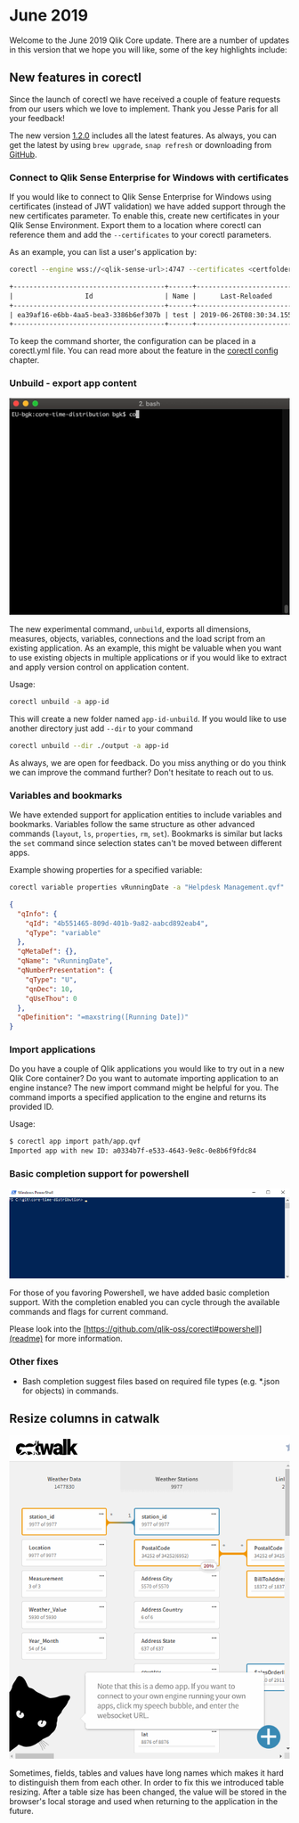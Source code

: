 # June 2019

Welcome to the June 2019 Qlik Core update. There are a number of updates in this version that we hope you will like,
some of the key highlights include:

## New features in corectl

Since the launch of corectl we have received a couple of feature requests from our users which we love to implement.
Thank you Jesse Paris for all your feedback!

The new version [1.2.0](https://github.com/qlik-oss/corectl/releases/tag/v1.2.0) includes all the latest features.
As always, you can get the latest by using `brew upgrade`, `snap refresh` or downloading from
[GitHub](https://github.com/qlik-oss/corectl/releases).

### Connect to Qlik Sense Enterprise for Windows with certificates

If you would like to connect to Qlik Sense Enterprise for Windows using certificates (instead of JWT validation) we have
added support through the new certificates parameter. To enable this, create new certificates in your Qlik Sense
Environment. Export them to a location where corectl can reference them and add the `--certificates` to
your corectl parameters.

As an example, you can list a user's application by:

```bash
corectl --engine wss://<qlik-sense-url>:4747 --certificates <certfolder> --headers "X-Qlik-User: UserDirectory=<userdir>; UserId=<userid>" app ls
```

```txt
+--------------------------------------+------+--------------------------+----------+-------+
|                  Id                  | Name |      Last-Reloaded       | ReadOnly | Title |
+--------------------------------------+------+--------------------------+----------+-------+
| ea39af16-e6bb-4aa5-bea3-3386b6ef307b | test | 2019-06-26T08:30:34.155Z | false    | test  |
+--------------------------------------+------+--------------------------+----------+-------+
```

To keep the command shorter, the configuration can be placed in a corectl.yml file. You can read more about the feature
in the [corectl config](https://github.com/qlik-oss/corectl/blob/master/docs/corectl_config.md#certificates) chapter.

### Unbuild - export app content

![screenshot](../images/corectl-unbuild.gif)

The new experimental command, `unbuild`, exports all dimensions, measures, objects, variables, connections and the load
script from an existing application. As an example, this might be valuable when you want to use existing objects in
multiple applications or if you would like to extract and apply version control on application content.

Usage:

```bash
corectl unbuild -a app-id
```

This will create a new folder named `app-id-unbuild`. If you would like to use another directory just add `--dir` to
your command

```bash
corectl unbuild --dir ./output -a app-id
```

As always, we are open for feedback. Do you miss anything or do you think we can improve the command further? Don't
hesitate to reach out to us.

### Variables and bookmarks

We have extended support for application entities to include variables and bookmarks. Variables follow the same
structure as other advanced commands (`layout`, `ls`, `properties`, `rm`, `set`). Bookmarks is similar but lacks the
`set` command since selection states can't be moved between different apps.

Example showing properties for a specified variable:

```bash
corectl variable properties vRunningDate -a "Helpdesk Management.qvf"
```

```json
{
  "qInfo": {
    "qId": "4b551465-809d-401b-9a82-aabcd892eab4",
    "qType": "variable"
  },
  "qMetaDef": {},
  "qName": "vRunningDate",
  "qNumberPresentation": {
    "qType": "U",
    "qnDec": 10,
    "qUseThou": 0
  },
  "qDefinition": "=maxstring([Running Date])"
}
```

### Import applications

Do you have a couple of Qlik applications you would like to try out in a new Qlik Core container? Do you want to
automate importing application to an engine instance? The new import command might be helpful for you. The command
imports a specified application to the engine and returns its provided ID.

Usage:

```bash
$ corectl app import path/app.qvf
Imported app with new ID: a0334b7f-e533-4643-9e8c-0e8b6f9fdc84
```

### Basic completion support for powershell

![screenshot](../images/corectl-powershell.gif)

For those of you favoring Powershell, we have added basic completion support. With the completion enabled you can cycle
through the available commands and flags for current command.

Please look into the [https://github.com/qlik-oss/corectl#powershell](readme) for more information.

### Other fixes

* Bash completion suggest files based on required file types (e.g. *.json for objects) in commands.

## Resize columns in catwalk

![screenshot](../images/catwalk-resize-tables.gif)

Sometimes, fields, tables and values have long names which makes it hard to distinguish them from each other. In order
to fix this we introduced table resizing. After a table size has been changed, the value will be stored in the
browser's local storage and used when returning to the application in the future.

